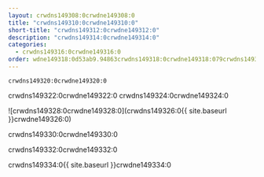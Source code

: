 ```yaml
---
layout: crwdns149308:0crwdne149308:0
title: "crwdns149310:0crwdne149310:0"
short-title: "crwdns149312:0crwdne149312:0"
description: "crwdns149314:0crwdne149314:0"
categories:
  - crwdns149316:0crwdne149316:0
order: wdne149318:0d53ab9.94863crwdns149318:0crwdne149318:079crwdns149318:0crwdne149318:0
---
```

`crwdns149320:0crwdne149320:0`

crwdns149322:0crwdne149322:0 crwdns149324:0crwdne149324:0

![crwdns149328:0crwdne149328:0](crwdns149326:0{{ site.baseurl }}crwdne149326:0)

crwdns149330:0crwdne149330:0

crwdns149332:0crwdne149332:0

crwdns149334:0{{ site.baseurl }}crwdne149334:0